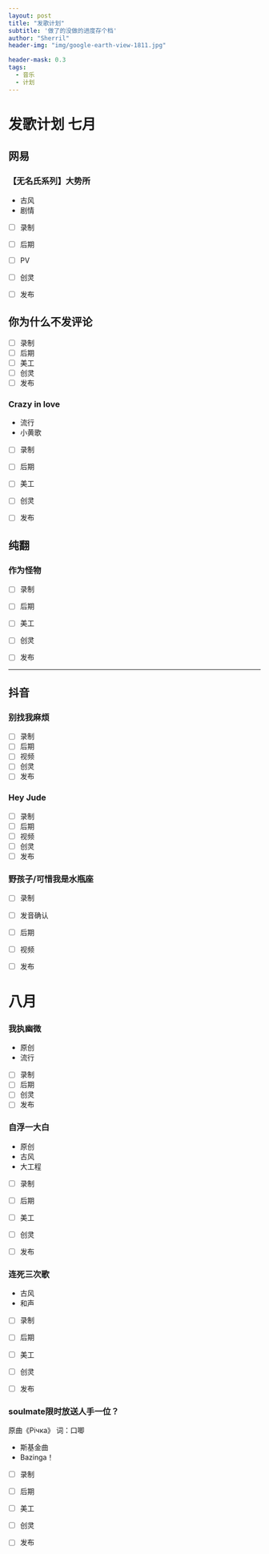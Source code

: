 ```yaml
---
layout: post
title: "发歌计划"
subtitle: '做了的没做的进度存个档'
author: "Sherril"
header-img: "img/google-earth-view-1811.jpg"

header-mask: 0.3
tags:
  - 音乐
  - 计划
---
```


# 发歌计划 七月

## 网易

### 【无名氏系列】大势所
- 古风
- 剧情

* [ ] 录制
* [ ] 后期
* [ ] PV
* [ ] 创灵
* [ ] 发布




## 你为什么不发评论
* [ ] 录制
* [ ] 后期
* [ ] 美工
* [ ] 创灵
* [ ] 发布

### Crazy in love
- 流行
- 小黄歌

* [ ] 录制
* [ ] 后期
* [ ] 美工
* [ ] 创灵
* [ ] 发布



## 纯翻

### 作为怪物

* [ ] 录制
* [ ] 后期
* [ ] 美工
* [ ] 创灵
* [ ] 发布


-------


## 抖音

### 别找我麻烦
* [ ] 录制
* [ ] 后期
* [ ] 视频
* [ ] 创灵
* [ ] 发布

### Hey Jude
* [ ] 录制
* [ ] 后期
* [ ] 视频
* [ ] 创灵
* [ ] 发布

### 野孩子/可惜我是水瓶座
* [ ] 录制
* [ ] 发音确认
* [ ] 后期
* [ ] 视频
* [ ] 发布



# 八月

### 我执幽微
- 原创
- 流行
* [ ] 录制
* [ ] 后期
* [ ] 创灵
* [ ] 发布

### 自浮一大白
- 原创
- 古风
- 大工程


* [ ] 录制
* [ ] 后期
* [ ] 美工
* [ ] 创灵
* [ ] 发布



### 连死三次歌
- 古风
- 和声


* [ ] 录制
* [ ] 后期
* [ ] 美工
* [ ] 创灵
* [ ] 发布




### soulmate限时放送人手一位？
原曲《Річка》
词：口唧
- 斯基金曲
- Bazinga！


* [ ] 录制
* [ ] 后期
* [ ] 美工
* [ ] 创灵
* [ ] 发布
